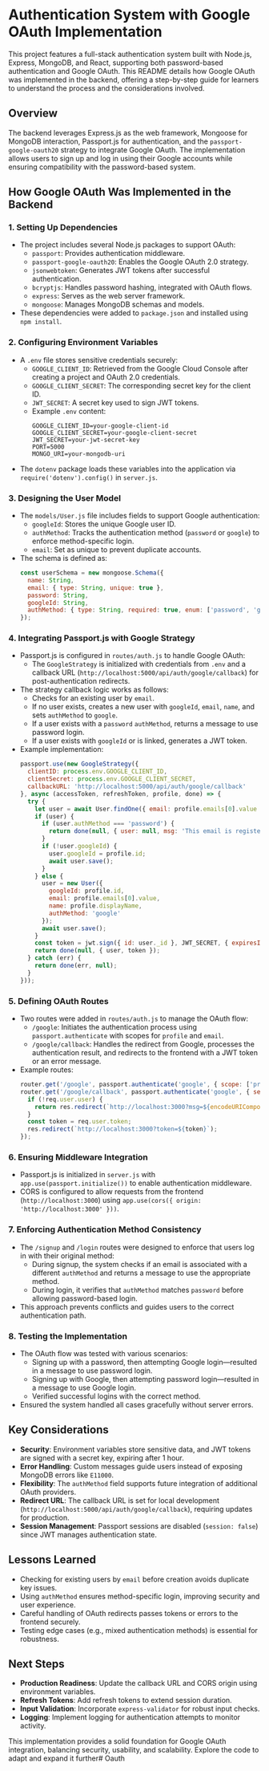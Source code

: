 # Authentication System with Google OAuth Implementation

This project features a full-stack authentication system built with Node.js, Express, MongoDB, and React, supporting both password-based authentication and Google OAuth. This README details how Google OAuth was implemented in the backend, offering a step-by-step guide for learners to understand the process and the considerations involved.

## Overview
The backend leverages Express.js as the web framework, Mongoose for MongoDB interaction, Passport.js for authentication, and the `passport-google-oauth20` strategy to integrate Google OAuth. The implementation allows users to sign up and log in using their Google accounts while ensuring compatibility with the password-based system.

## How Google OAuth Was Implemented in the Backend

### 1. **Setting Up Dependencies**
- The project includes several Node.js packages to support OAuth:
  - `passport`: Provides authentication middleware.
  - `passport-google-oauth20`: Enables the Google OAuth 2.0 strategy.
  - `jsonwebtoken`: Generates JWT tokens after successful authentication.
  - `bcryptjs`: Handles password hashing, integrated with OAuth flows.
  - `express`: Serves as the web server framework.
  - `mongoose`: Manages MongoDB schemas and models.
- These dependencies were added to `package.json` and installed using `npm install`.

### 2. **Configuring Environment Variables**
- A `.env` file stores sensitive credentials securely:
  - `GOOGLE_CLIENT_ID`: Retrieved from the Google Cloud Console after creating a project and OAuth 2.0 credentials.
  - `GOOGLE_CLIENT_SECRET`: The corresponding secret key for the client ID.
  - `JWT_SECRET`: A secret key used to sign JWT tokens.
  - Example `.env` content:
    ```
    GOOGLE_CLIENT_ID=your-google-client-id
    GOOGLE_CLIENT_SECRET=your-google-client-secret
    JWT_SECRET=your-jwt-secret-key
    PORT=5000
    MONGO_URI=your-mongodb-uri
    ```
- The `dotenv` package loads these variables into the application via `require('dotenv').config()` in `server.js`.

### 3. **Designing the User Model**
- The `models/User.js` file includes fields to support Google authentication:
  - `googleId`: Stores the unique Google user ID.
  - `authMethod`: Tracks the authentication method (`password` or `google`) to enforce method-specific login.
  - `email`: Set as unique to prevent duplicate accounts.
- The schema is defined as:
  ```javascript
  const userSchema = new mongoose.Schema({
    name: String,
    email: { type: String, unique: true },
    password: String,
    googleId: String,
    authMethod: { type: String, required: true, enum: ['password', 'google'], default: 'password' }
  });
  ```

### 4. **Integrating Passport.js with Google Strategy**
- Passport.js is configured in `routes/auth.js` to handle Google OAuth:
  - The `GoogleStrategy` is initialized with credentials from `.env` and a callback URL (`http://localhost:5000/api/auth/google/callback`) for post-authentication redirects.
- The strategy callback logic works as follows:
  - Checks for an existing user by `email`.
  - If no user exists, creates a new user with `googleId`, `email`, `name`, and sets `authMethod` to `google`.
  - If a user exists with a `password` `authMethod`, returns a message to use password login.
  - If a user exists with `googleId` or is linked, generates a JWT token.
- Example implementation:
  ```javascript
  passport.use(new GoogleStrategy({
    clientID: process.env.GOOGLE_CLIENT_ID,
    clientSecret: process.env.GOOGLE_CLIENT_SECRET,
    callbackURL: 'http://localhost:5000/api/auth/google/callback'
  }, async (accessToken, refreshToken, profile, done) => {
    try {
      let user = await User.findOne({ email: profile.emails[0].value });
      if (user) {
        if (user.authMethod === 'password') {
          return done(null, { user: null, msg: 'This email is registered with password authentication. Please log in using the password method.' });
        }
        if (!user.googleId) {
          user.googleId = profile.id;
          await user.save();
        }
      } else {
        user = new User({
          googleId: profile.id,
          email: profile.emails[0].value,
          name: profile.displayName,
          authMethod: 'google'
        });
        await user.save();
      }
      const token = jwt.sign({ id: user._id }, JWT_SECRET, { expiresIn: '1h' });
      return done(null, { user, token });
    } catch (err) {
      return done(err, null);
    }
  }));
  ```

### 5. **Defining OAuth Routes**
- Two routes were added in `routes/auth.js` to manage the OAuth flow:
  - `/google`: Initiates the authentication process using `passport.authenticate` with scopes for `profile` and `email`.
  - `/google/callback`: Handles the redirect from Google, processes the authentication result, and redirects to the frontend with a JWT token or an error message.
- Example routes:
  ```javascript
  router.get('/google', passport.authenticate('google', { scope: ['profile', 'email'] }));
  router.get('/google/callback', passport.authenticate('google', { session: false }), (req, res) => {
    if (!req.user.user) {
      return res.redirect(`http://localhost:3000?msg=${encodeURIComponent(req.user.msg)}`);
    }
    const token = req.user.token;
    res.redirect(`http://localhost:3000?token=${token}`);
  });
  ```

### 6. **Ensuring Middleware Integration**
- Passport.js is initialized in `server.js` with `app.use(passport.initialize())` to enable authentication middleware.
- CORS is configured to allow requests from the frontend (`http://localhost:3000`) using `app.use(cors({ origin: 'http://localhost:3000' }))`.

### 7. **Enforcing Authentication Method Consistency**
- The `/signup` and `/login` routes were designed to enforce that users log in with their original method:
  - During signup, the system checks if an email is associated with a different `authMethod` and returns a message to use the appropriate method.
  - During login, it verifies that `authMethod` matches `password` before allowing password-based login.
- This approach prevents conflicts and guides users to the correct authentication path.

### 8. **Testing the Implementation**
- The OAuth flow was tested with various scenarios:
  - Signing up with a password, then attempting Google login—resulted in a message to use password login.
  - Signing up with Google, then attempting password login—resulted in a message to use Google login.
  - Verified successful logins with the correct method.
- Ensured the system handled all cases gracefully without server errors.

## Key Considerations
- **Security**: Environment variables store sensitive data, and JWT tokens are signed with a secret key, expiring after 1 hour.
- **Error Handling**: Custom messages guide users instead of exposing MongoDB errors like `E11000`.
- **Flexibility**: The `authMethod` field supports future integration of additional OAuth providers.
- **Redirect URL**: The callback URL is set for local development (`http://localhost:5000/api/auth/google/callback`), requiring updates for production.
- **Session Management**: Passport sessions are disabled (`session: false`) since JWT manages authentication state.

## Lessons Learned
- Checking for existing users by `email` before creation avoids duplicate key issues.
- Using `authMethod` ensures method-specific login, improving security and user experience.
- Careful handling of OAuth redirects passes tokens or errors to the frontend securely.
- Testing edge cases (e.g., mixed authentication methods) is essential for robustness.

## Next Steps
- **Production Readiness**: Update the callback URL and CORS origin using environment variables.
- **Refresh Tokens**: Add refresh tokens to extend session duration.
- **Input Validation**: Incorporate `express-validator` for robust input checks.
- **Logging**: Implement logging for authentication attempts to monitor activity.

This implementation provides a solid foundation for Google OAuth integration, balancing security, usability, and scalability. Explore the code to adapt and expand it further#   O a u t h  
 